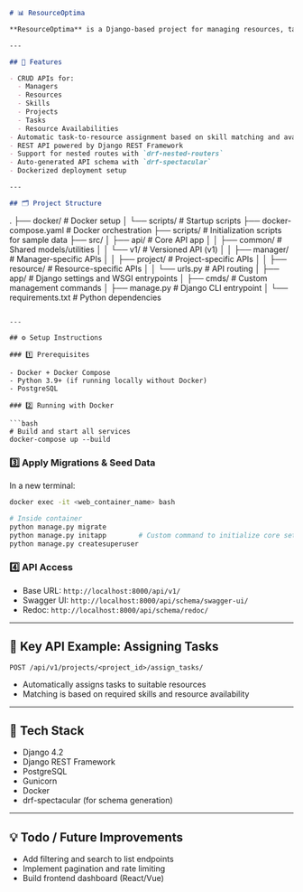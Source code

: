 ```markdown
# 📊 ResourceOptima

**ResourceOptima** is a Django-based project for managing resources, tasks, and assignments under managers and projects. It includes a REST API for CRUD operations, intelligent task allocation based on resource skills and availability, and modular app separation for clarity and scalability.

---

## 🚀 Features

- CRUD APIs for:
  - Managers
  - Resources
  - Skills
  - Projects
  - Tasks
  - Resource Availabilities
- Automatic task-to-resource assignment based on skill matching and availability
- REST API powered by Django REST Framework
- Support for nested routes with `drf-nested-routers`
- Auto-generated API schema with `drf-spectacular`
- Dockerized deployment setup

---

## 🗂️ Project Structure

```

.
├── docker/                      # Docker setup
│   └── scripts/                 # Startup scripts
├── docker-compose.yaml         # Docker orchestration
├── scripts/                    # Initialization scripts for sample data
├── src/
│   ├── api/                    # Core API app
│   │   ├── common/             # Shared models/utilities
│   │   └── v1/                 # Versioned API (v1)
│   │       ├── manager/        # Manager-specific APIs
│   │       ├── project/        # Project-specific APIs
│   │       ├── resource/       # Resource-specific APIs
│   │       └── urls.py         # API routing
│   ├── app/                    # Django settings and WSGI entrypoints
│   ├── cmds/                   # Custom management commands
│   ├── manage.py               # Django CLI entrypoint
│   └── requirements.txt        # Python dependencies

````

---

## ⚙️ Setup Instructions

### 1️⃣ Prerequisites

- Docker + Docker Compose
- Python 3.9+ (if running locally without Docker)
- PostgreSQL

### 2️⃣ Running with Docker

```bash
# Build and start all services
docker-compose up --build
````

### 3️⃣ Apply Migrations & Seed Data

In a new terminal:

```bash
docker exec -it <web_container_name> bash

# Inside container
python manage.py migrate
python manage.py initapp        # Custom command to initialize core setup
python manage.py createsuperuser
```

### 4️⃣ API Access

* Base URL: `http://localhost:8000/api/v1/`
* Swagger UI: `http://localhost:8000/api/schema/swagger-ui/`
* Redoc: `http://localhost:8000/api/schema/redoc/`

---

## 📌 Key API Example: Assigning Tasks

```http
POST /api/v1/projects/<project_id>/assign_tasks/
```

* Automatically assigns tasks to suitable resources
* Matching is based on required skills and resource availability

---

## 🔧 Tech Stack

* Django 4.2
* Django REST Framework
* PostgreSQL
* Gunicorn
* Docker
* drf-spectacular (for schema generation)

---

## 💡 Todo / Future Improvements

* Add filtering and search to list endpoints
* Implement pagination and rate limiting
* Build frontend dashboard (React/Vue)

```
